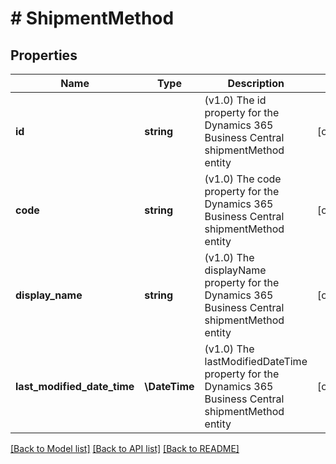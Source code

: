 # # ShipmentMethod

## Properties

Name | Type | Description | Notes
------------ | ------------- | ------------- | -------------
**id** | **string** | (v1.0) The id property for the Dynamics 365 Business Central shipmentMethod entity | [optional]
**code** | **string** | (v1.0) The code property for the Dynamics 365 Business Central shipmentMethod entity | [optional]
**display_name** | **string** | (v1.0) The displayName property for the Dynamics 365 Business Central shipmentMethod entity | [optional]
**last_modified_date_time** | **\DateTime** | (v1.0) The lastModifiedDateTime property for the Dynamics 365 Business Central shipmentMethod entity | [optional]

[[Back to Model list]](../../README.md#models) [[Back to API list]](../../README.md#endpoints) [[Back to README]](../../README.md)

